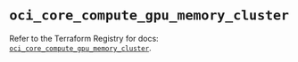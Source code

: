 # `oci_core_compute_gpu_memory_cluster`

Refer to the Terraform Registry for docs: [`oci_core_compute_gpu_memory_cluster`](https://registry.terraform.io/providers/oracle/oci/6.37.0/docs/resources/core_compute_gpu_memory_cluster).
